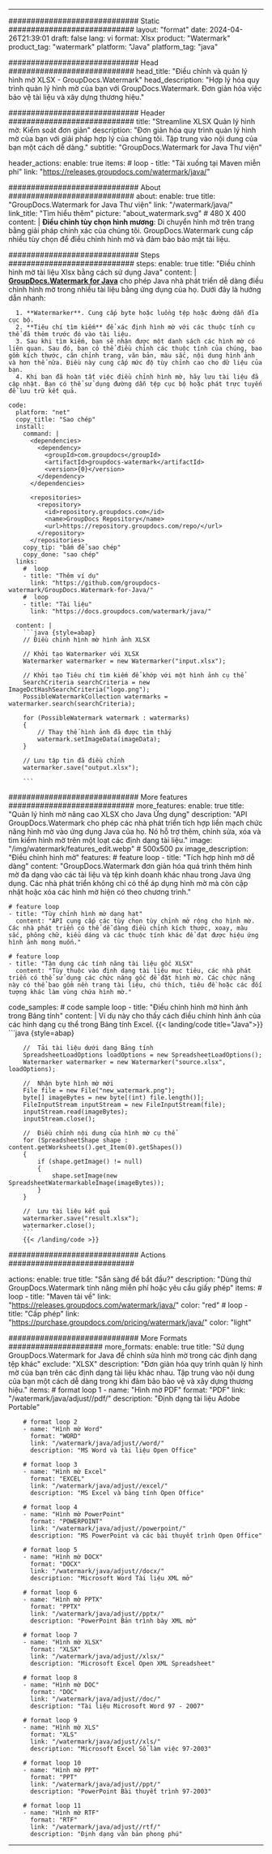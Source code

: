 
---
############################# Static ############################
layout: "format"
date:  2024-04-26T21:39:01
draft: false
lang: vi
format: Xlsx
product: "Watermark"
product_tag: "watermark"
platform: "Java"
platform_tag: "java"

############################# Head ############################
head_title: "Điều chỉnh và quản lý hình mờ XLSX - GroupDocs.Watermark"
head_description: "Hợp lý hóa quy trình quản lý hình mờ của bạn với GroupDocs.Watermark. Đơn giản hóa việc bảo vệ tài liệu và xây dựng thương hiệu."

############################# Header ############################
title: "Streamline XLSX Quản lý hình mờ: Kiểm soát đơn giản" 
description: "Đơn giản hóa quy trình quản lý hình mờ của bạn với giải pháp hợp lý của chúng tôi. Tập trung vào nội dung của bạn một cách dễ dàng."
subtitle: "GroupDocs.Watermark for Java Thư viện" 

header_actions:
  enable: true
  items:
    #  loop
    - title: "Tải xuống tại Maven miễn phí"
      link: "https://releases.groupdocs.com/watermark/java/"
      
############################# About ############################
about:
    enable: true
    title: "GroupDocs.Watermark for Java Thư viện"
    link: "/watermark/java/"
    link_title: "Tìm hiểu thêm"
    picture: "about_watermark.svg" # 480 X 400
    content: |
       **Điều chỉnh tùy chọn hình mương**: Di chuyển hình mờ trên trang bằng giải pháp chính xác của chúng tôi. GroupDocs.Watermark cung cấp nhiều tùy chọn để điều chỉnh hình mờ và đảm bảo bảo mật tài liệu.

############################# Steps ############################
steps:
    enable: true
    title: "Điều chỉnh hình mờ tài liệu Xlsx bằng cách sử dụng Java"
    content: |
      **[GroupDocs.Watermark for Java](https://products.groupdocs.com/watermark/java/)** cho phép Java nhà phát triển dễ dàng điều chỉnh hình mờ trong nhiều tài liệu bằng ứng dụng của họ. Dưới đây là hướng dẫn nhanh:
      
      1. **Watermarker**. Cung cấp byte hoặc luồng tệp hoặc đường dẫn đĩa cục bộ.
      2. **Tiêu chí tìm kiếm** để xác định hình mờ với các thuộc tính cụ thể đã thêm trước đó vào tài liệu.
      3. Sau khi tìm kiếm, bạn sẽ nhận được một danh sách các hình mờ có liên quan. Sau đó, bạn có thể điều chỉnh các thuộc tính của chúng, bao gồm kích thước, căn chỉnh trang, văn bản, màu sắc, nội dung hình ảnh và hơn thế nữa. Điều này cung cấp mức độ tùy chỉnh cao cho dữ liệu của bạn.
      4. Khi bạn đã hoàn tất việc điều chỉnh hình mờ, hãy lưu tài liệu đã cập nhật. Bạn có thể sử dụng đường dẫn tệp cục bộ hoặc phát trực tuyến để lưu trữ kết quả.
   
    code:
      platform: "net"
      copy_title: "Sao chép"
      install:
        command: |
          <dependencies>
            <dependency>
              <groupId>com.groupdocs</groupId>
              <artifactId>groupdocs-watermark</artifactId>
              <version>{0}</version>
            </dependency>
          </dependencies>

          <repositories>
            <repository>
              <id>repository.groupdocs.com</id>
              <name>GroupDocs Repository</name>
              <url>https://repository.groupdocs.com/repo/</url>
            </repository>
          </repositories>
        copy_tip: "bấm để sao chép"
        copy_done: "sao chép"
      links:
        #  loop
        - title: "Thêm ví dụ"
          link: "https://github.com/groupdocs-watermark/GroupDocs.Watermark-for-Java/"
        #  loop
        - title: "Tài liệu"
          link: "https://docs.groupdocs.com/watermark/java/"
          
      content: |
        ```java {style=abap}
        // Điều chỉnh hình mờ hình ảnh XLSX

        // Khởi tạo Watermarker với XLSX
        Watermarker watermarker = new Watermarker("input.xlsx");
        
        // Khởi tạo Tiêu chí tìm kiếm để khớp với một hình ảnh cụ thể
        SearchCriteria searchCriteria = new ImageDctHashSearchCriteria("logo.png");
        PossibleWatermarkCollection watermarks = watermarker.search(searchCriteria);

        for (PossibleWatermark watermark : watermarks)
        {
            // Thay thế hình ảnh đã được tìm thấy
            watermark.setImageData(imageData);
        }

        // Lưu tập tin đã điều chỉnh
        watermarker.save("output.xlsx");
        
        ```
        
############################# More features ############################
more_features:
  enable: true
  title: "Quản lý hình mờ nâng cao XLSX cho Java Ứng dụng"
  description: "API GroupDocs.Watermark cho phép các nhà phát triển tích hợp liền mạch chức năng hình mờ vào ứng dụng Java của họ. Nó hỗ trợ thêm, chỉnh sửa, xóa và tìm kiếm hình mờ trên một loạt các định dạng tài liệu."
  image: "/img/watermark/features_edit.webp" # 500x500 px
  image_description: "Điều chỉnh hình mờ"
  features:
    # feature loop
    - title: "Tích hợp hình mờ dễ dàng"
      content: "GroupDocs.Watermark đơn giản hóa quá trình thêm hình mờ đa dạng vào các tài liệu và tệp kinh doanh khác nhau trong Java ứng dụng. Các nhà phát triển không chỉ có thể áp dụng hình mờ mà còn cập nhật hoặc xóa các hình mờ hiện có theo chương trình."

    # feature loop
    - title: "Tùy chỉnh hình mờ dạng hạt"
      content: "API cung cấp các tùy chọn tùy chỉnh mở rộng cho hình mờ. Các nhà phát triển có thể dễ dàng điều chỉnh kích thước, xoay, màu sắc, phông chữ, kiểu dáng và các thuộc tính khác để đạt được hiệu ứng hình ảnh mong muốn."

    # feature loop
    - title: "Tận dụng các tính năng tài liệu gốc XLSX"
      content: "Tùy thuộc vào định dạng tài liệu mục tiêu, các nhà phát triển có thể sử dụng các chức năng gốc để đặt hình mờ. Các chức năng này có thể bao gồm nền trang tài liệu, chú thích, tiêu đề hoặc các đối tượng khác làm vùng chứa hình mờ."
      
  code_samples:
    # code sample loop
    - title: "Điều chỉnh hình mờ hình ảnh trong Bảng tính"
      content: |
        Ví dụ này cho thấy cách điều chỉnh hình ảnh của các hình dạng cụ thể trong Bảng tính Excel.
        {{< landing/code title="Java">}}
        ```java {style=abap}
        
        //  Tải tài liệu dưới dạng Bảng tính
        SpreadsheetLoadOptions loadOptions = new SpreadsheetLoadOptions();
        Watermarker watermarker = new Watermarker("source.xlsx", loadOptions);

        //  Nhận byte hình mờ mới
        File file = new File("new_watermark.png");
        byte[] imageBytes = new byte[(int) file.length()];
        FileInputStream inputStream = new FileInputStream(file);
        inputStream.read(imageBytes);
        inputStream.close();

        //  Điều chỉnh nội dung của hình mờ cụ thể
        for (SpreadsheetShape shape : content.getWorksheets().get_Item(0).getShapes())
        {
            if (shape.getImage() != null)
            {
                shape.setImage(new SpreadsheetWatermarkableImage(imageBytes));
            }
        }

        //  Lưu tài liệu kết quả
        watermarker.save("result.xlsx");
        watermarker.close();
        ```
        {{< /landing/code >}}


############################# Actions ############################

actions:
  enable: true
  title: "Sẵn sàng để bắt đầu?"
  description: "Dùng thử GroupDocs.Watermark tính năng miễn phí hoặc yêu cầu giấy phép"
  items:
    #  loop
    - title: "Maven tải về"
      link: "https://releases.groupdocs.com/watermark/java/"
      color: "red"
        #  loop
    - title: "Cấp phép"
      link: "https://purchase.groupdocs.com/pricing/watermark/java/"
      color: "light"


############################# More Formats #####################
more_formats:
    enable: true
    title: "Sử dụng GroupDocs.Watermark for Java để chỉnh sửa hình mờ trong các định dạng tệp khác"
    exclude: "XLSX"
    description: "Đơn giản hóa quy trình quản lý hình mờ của bạn trên các định dạng tài liệu khác nhau. Tập trung vào nội dung của bạn một cách dễ dàng trong khi đảm bảo bảo vệ và xây dựng thương hiệu."
    items: 
        # format loop 1
        - name: "Hình mờ PDF"
          format: "PDF"
          link: "/watermark/java/adjust//pdf/"
          description: "Định dạng tài liệu Adobe Portable"

        # format loop 2
        - name: "Hình mờ Word"
          format: "WORD"
          link: "/watermark/java/adjust//word/"
          description: "MS Word và tài liệu Open Office"
          
        # format loop 3
        - name: "Hình mờ Excel"
          format: "EXCEL"
          link: "/watermark/java/adjust//excel/"
          description: "MS Excel và bảng tính Open Office"

        # format loop 4
        - name: "Hình mờ PowerPoint"
          format: "POWERPOINT"
          link: "/watermark/java/adjust//powerpoint/"
          description: "MS PowerPoint và các bài thuyết trình Open Office"

        # format loop 5
        - name: "Hình mờ DOCX"
          format: "DOCX"
          link: "/watermark/java/adjust//docx/"
          description: "Microsoft Word Tài liệu XML mở"
          
        # format loop 6
        - name: "Hình mờ PPTX"
          format: "PPTX"
          link: "/watermark/java/adjust//pptx/"
          description: "PowerPoint Bản trình bày XML mở"
          
        # format loop 7
        - name: "Hình mờ XLSX"
          format: "XLSX"
          link: "/watermark/java/adjust//xlsx/"
          description: "Microsoft Excel Open XML Spreadsheet"

        # format loop 8
        - name: "Hình mờ DOC"
          format: "DOC"
          link: "/watermark/java/adjust//doc/"
          description: "Tài liệu Microsoft Word 97 - 2007"

        # format loop 9
        - name: "Hình mờ XLS"
          format: "XLS"
          link: "/watermark/java/adjust//xls/"
          description: "Microsoft Excel Sổ làm việc 97-2003"

        # format loop 10
        - name: "Hình mờ PPT"
          format: "PPT"
          link: "/watermark/java/adjust//ppt/"
          description: "PowerPoint Bài thuyết trình 97-2003"

        # format loop 11
        - name: "Hình mờ RTF"
          format: "RTF"
          link: "/watermark/java/adjust//rtf/"
          description: "Định dạng văn bản phong phú"

---